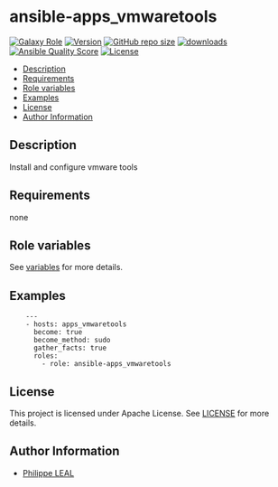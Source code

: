 # ansible-apps_vmwaretools

[![Galaxy Role](https://img.shields.io/badge/galaxy-apps_vmwaretools-purple?style=flat)](https://galaxy.ansible.com/lotusnoir/apps_vmwaretools)
[![Version](https://img.shields.io/github/release/lotusnoir/ansible-apps_vmwaretools.svg)](https://github.com/lotusnoir/ansible-apps_vmwaretools/releases/latest)
[![GitHub repo size](https://img.shields.io/github/repo-size/lotusnoir/ansible-apps_vmwaretools?color=orange&style=flat)](https://galaxy.ansible.com/lotusnoir/apps_vmwaretools)
[![downloads](https://img.shields.io/ansible/role/d/)](https://galaxy.ansible.com/lotusnoir/apps_vmwaretools)
[![Ansible Quality Score](https://img.shields.io/ansible/quality/)](https://galaxy.ansible.com/lotusnoir/apps_vmwaretools)
[![License](https://img.shields.io/badge/license-Apache--2.0-brightgreen?style=flat)](https://opensource.org/licenses/Apache-2.0)

<!-- START doctoc generated TOC please keep comment here to allow auto update -->
<!-- DON'T EDIT THIS SECTION, INSTEAD RE-RUN doctoc TO UPDATE -->

- [Description](#description)
- [Requirements](#requirements)
- [Role variables](#role-variables)
- [Examples](#examples)
- [License](#license)
- [Author Information](#author-information)

<!-- END doctoc generated TOC please keep comment here to allow auto update -->

## Description

Install and configure vmware tools
## Requirements

none

## Role variables

See [variables](/defaults/main.yml) for more details.

## Examples

        ---
        - hosts: apps_vmwaretools
          become: true
          become_method: sudo
          gather_facts: true
          roles:
            - role: ansible-apps_vmwaretools


## License

This project is licensed under Apache License. See [LICENSE](/LICENSE) for more details.

## Author Information

- [Philippe LEAL](https://github.com/lotusnoir)
